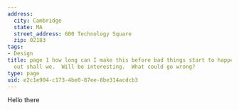 ```yaml
---
address:
  city: Cambridge
  state: MA
  street_address: 600 Technology Square
  zip: 02183
tags:
- Design
title: page 1 how long can I make this before bad things start to happen? Let us find
  out shall we.  Will be interesting.  What could go wrong?
type: page
uid: e2c1e904-c173-4be0-87ee-8be314acdcb3
---
```

Hello there